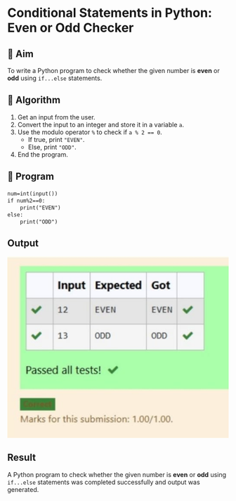 # Conditional Statements in Python: Even or Odd Checker

## 🎯 Aim
To write a Python program to check whether the given number is **even** or **odd** using `if...else` statements.

## 🧠 Algorithm
1. Get an input from the user.
2. Convert the input to an integer and store it in a variable `a`.
3. Use the modulo operator `%` to check if `a % 2 == 0`.
   - If true, print `"EVEN"`.
   - Else, print `"ODD"`.
4. End the program.

## 🧾 Program
```
num=int(input())
if num%2==0:
    print("EVEN")
else:
    print("ODD")
```
## Output
![alt text](c1.jpg)

## Result
A Python program to check whether the given number is **even** or **odd** using `if...else` statements was completed successfully and output was generated.